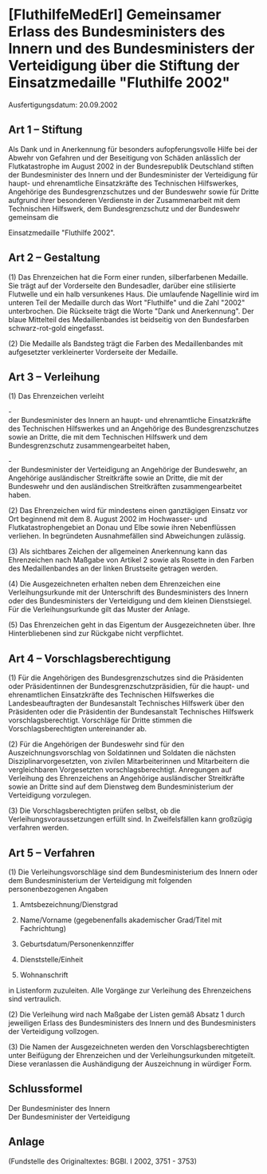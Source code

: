 # [FluthilfeMedErl] Gemeinsamer Erlass des Bundesministers des Innern und des Bundesministers der Verteidigung über die Stiftung der Einsatzmedaille "Fluthilfe 2002"

Ausfertigungsdatum: 20.09.2002

 

## Art 1 – Stiftung

Als Dank und in Anerkennung für besonders aufopferungsvolle Hilfe bei der Abwehr von Gefahren und der Beseitigung von Schäden anlässlich der Flutkatastrophe im August 2002 in der Bundesrepublik Deutschland stiften der Bundesminister des Innern und der Bundesminister der Verteidigung für haupt- und ehrenamtliche Einsatzkräfte des Technischen Hilfswerkes, Angehörige des Bundesgrenzschutzes und der Bundeswehr sowie für Dritte aufgrund ihrer besonderen Verdienste in der Zusammenarbeit mit dem Technischen Hilfswerk, dem Bundesgrenzschutz und der Bundeswehr gemeinsam die

  
  
Einsatzmedaille "Fluthilfe 2002".


## Art 2 – Gestaltung

(1) Das Ehrenzeichen hat die Form einer runden, silberfarbenen Medaille. Sie trägt auf der Vorderseite den Bundesadler, darüber eine stilisierte Flutwelle und ein halb versunkenes Haus. Die umlaufende Nagellinie wird im unteren Teil der Medaille durch das Wort "Fluthilfe" und die Zahl "2002" unterbrochen. Die Rückseite trägt die Worte "Dank und Anerkennung". Der blaue Mittelteil des Medaillenbandes ist beidseitig von den Bundesfarben schwarz-rot-gold eingefasst.

(2) Die Medaille als Bandsteg trägt die Farben des Medaillenbandes mit aufgesetzter verkleinerter Vorderseite der Medaille.


## Art 3 – Verleihung

(1) Das Ehrenzeichen verleiht

\-  
der Bundesminister des Innern an haupt- und ehrenamtliche Einsatzkräfte des Technischen Hilfswerkes und an Angehörige des Bundesgrenzschutzes sowie an Dritte, die mit dem Technischen Hilfswerk und dem Bundesgrenzschutz zusammengearbeitet haben,

\-  
der Bundesminister der Verteidigung an Angehörige der Bundeswehr, an Angehörige ausländischer Streitkräfte sowie an Dritte, die mit der Bundeswehr und den ausländischen Streitkräften zusammengearbeitet haben.

(2) Das Ehrenzeichen wird für mindestens einen ganztägigen Einsatz vor Ort beginnend mit dem 8. August 2002 im Hochwasser- und Flutkatastrophengebiet an Donau und Elbe sowie ihren Nebenflüssen verliehen. In begründeten Ausnahmefällen sind Abweichungen zulässig.

(3) Als sichtbares Zeichen der allgemeinen Anerkennung kann das Ehrenzeichen nach Maßgabe von Artikel 2 sowie als Rosette in den Farben des Medaillenbandes an der linken Brustseite getragen werden.

(4) Die Ausgezeichneten erhalten neben dem Ehrenzeichen eine Verleihungsurkunde mit der Unterschrift des Bundesministers des Innern oder des Bundesministers der Verteidigung und dem kleinen Dienstsiegel. Für die Verleihungsurkunde gilt das Muster der Anlage.

(5) Das Ehrenzeichen geht in das Eigentum der Ausgezeichneten über. Ihre Hinterbliebenen sind zur Rückgabe nicht verpflichtet.


## Art 4 – Vorschlagsberechtigung

(1) Für die Angehörigen des Bundesgrenzschutzes sind die Präsidenten oder Präsidentinnen der Bundesgrenzschutzpräsidien, für die haupt- und ehrenamtlichen Einsatzkräfte des Technischen Hilfswerkes die Landesbeauftragten der Bundesanstalt Technisches Hilfswerk über den Präsidenten oder die Präsidentin der Bundesanstalt Technisches Hilfswerk vorschlagsberechtigt. Vorschläge für Dritte stimmen die Vorschlagsberechtigten untereinander ab.

(2) Für die Angehörigen der Bundeswehr sind für den Auszeichnungsvorschlag von Soldatinnen und Soldaten die nächsten Disziplinarvorgesetzten, von zivilen Mitarbeiterinnen und Mitarbeitern die vergleichbaren Vorgesetzten vorschlagsberechtigt. Anregungen auf Verleihung des Ehrenzeichens an Angehörige ausländischer Streitkräfte sowie an Dritte sind auf dem Dienstweg dem Bundesministerium der Verteidigung vorzulegen.

(3) Die Vorschlagsberechtigten prüfen selbst, ob die Verleihungsvoraussetzungen erfüllt sind. In Zweifelsfällen kann großzügig verfahren werden.


## Art 5 – Verfahren

(1) Die Verleihungsvorschläge sind dem Bundesministerium des Innern oder dem Bundesministerium der Verteidigung mit folgenden personenbezogenen Angaben

1. Amtsbezeichnung/Dienstgrad

2. Name/Vorname (gegebenenfalls akademischer Grad/Titel mit Fachrichtung)

3. Geburtsdatum/Personenkennziffer

4. Dienststelle/Einheit

5. Wohnanschrift

in Listenform zuzuleiten. Alle Vorgänge zur Verleihung des Ehrenzeichens sind vertraulich.

(2) Die Verleihung wird nach Maßgabe der Listen gemäß Absatz 1 durch jeweiligen Erlass des Bundesministers des Innern und des Bundesministers der Verteidigung vollzogen.

(3) Die Namen der Ausgezeichneten werden den Vorschlagsberechtigten unter Beifügung der Ehrenzeichen und der Verleihungsurkunden mitgeteilt. Diese veranlassen die Aushändigung der Auszeichnung in würdiger Form.


## Schlussformel

Der Bundesminister des Innern  
Der Bundesminister der Verteidigung


## Anlage

(Fundstelle des Originaltextes: BGBl. I 2002, 3751 - 3753)
